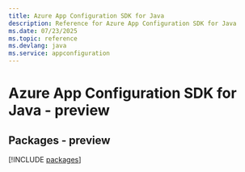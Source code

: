 ```yaml
---
title: Azure App Configuration SDK for Java
description: Reference for Azure App Configuration SDK for Java
ms.date: 07/23/2025
ms.topic: reference
ms.devlang: java
ms.service: appconfiguration
---
```

# Azure App Configuration SDK for Java - preview
## Packages - preview
[!INCLUDE [packages](app-configuration-index.md)]